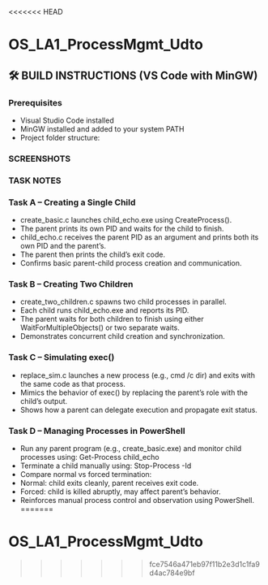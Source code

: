 <<<<<<< HEAD
# OS_LA1_ProcessMgmt_Udto

## 🛠️ BUILD INSTRUCTIONS (VS Code with MinGW)

### Prerequisites
- Visual Studio Code installed
- MinGW installed and added to your system PATH
- Project folder structure:

### SCREENSHOTS











### TASK NOTES


### Task A – Creating a Single Child
- create_basic.c launches child_echo.exe using CreateProcess().
- The parent prints its own PID and waits for the child to finish.
- child_echo.c receives the parent PID as an argument and prints both its own PID and the parent’s.
- The parent then prints the child’s exit code.
- Confirms basic parent-child process creation and communication.


### Task B – Creating Two Children
- create_two_children.c spawns two child processes in parallel.
- Each child runs child_echo.exe and reports its PID.
- The parent waits for both children to finish using either WaitForMultipleObjects() or two separate waits.
- Demonstrates concurrent child creation and synchronization.


### Task C – Simulating exec()
- replace_sim.c launches a new process (e.g., cmd /c dir) and exits with the same code as that process.
- Mimics the behavior of exec() by replacing the parent’s role with the child’s output.
- Shows how a parent can delegate execution and propagate exit status.


### Task D – Managing Processes in PowerShell
- Run any parent program (e.g., create_basic.exe) and monitor child processes using:
Get-Process child_echo
- Terminate a child manually using:
Stop-Process -Id <PID>
- Compare normal vs forced termination:
- Normal: child exits cleanly, parent receives exit code.
- Forced: child is killed abruptly, may affect parent’s behavior.
- Reinforces manual process control and observation using PowerShell.
=======
# OS_LA1_ProcessMgmt_Udto
>>>>>>> fce7546a471eb97f11b2e3d1c1fa9d4ac784e9bf
